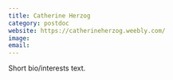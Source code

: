 ```yaml
---
title: Catherine Herzog
category: postdoc
website: https://catherineherzog.weebly.com/
image: 
email: 
---
```


Short bio/interests text.
